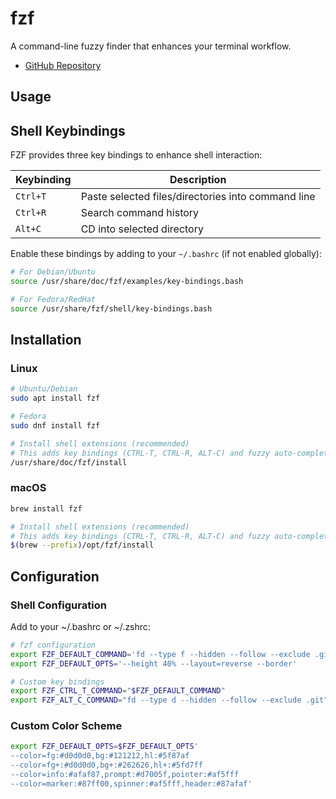# fzf

A command-line fuzzy finder that enhances your terminal workflow.

- [GitHub Repository](https://github.com/junegunn/fzf)

## Usage

## Shell Keybindings

FZF provides three key bindings to enhance shell interaction:

| Keybinding | Description |
|------------|-------------|
| `Ctrl+T` | Paste selected files/directories into command line |
| `Ctrl+R` | Search command history |
| `Alt+C` | CD into selected directory |

Enable these bindings by adding to your `~/.bashrc` (if not enabled globally):

```bash
# For Debian/Ubuntu
source /usr/share/doc/fzf/examples/key-bindings.bash

# For Fedora/RedHat
source /usr/share/fzf/shell/key-bindings.bash
```

## Installation

### Linux

```bash
# Ubuntu/Debian
sudo apt install fzf

# Fedora
sudo dnf install fzf

# Install shell extensions (recommended)
# This adds key bindings (CTRL-T, CTRL-R, ALT-C) and fuzzy auto-completion
/usr/share/doc/fzf/install
```

### macOS

```bash
brew install fzf

# Install shell extensions (recommended)
# This adds key bindings (CTRL-T, CTRL-R, ALT-C) and fuzzy auto-completion
$(brew --prefix)/opt/fzf/install
```

## Configuration

### Shell Configuration

Add to your ~/.bashrc or ~/.zshrc:

```bash
# fzf configuration
export FZF_DEFAULT_COMMAND='fd --type f --hidden --follow --exclude .git'
export FZF_DEFAULT_OPTS='--height 40% --layout=reverse --border'

# Custom key bindings
export FZF_CTRL_T_COMMAND="$FZF_DEFAULT_COMMAND"
export FZF_ALT_C_COMMAND="fd --type d --hidden --follow --exclude .git"
```

### Custom Color Scheme

```bash
export FZF_DEFAULT_OPTS=$FZF_DEFAULT_OPTS'
--color=fg:#d0d0d0,bg:#121212,hl:#5f87af
--color=fg+:#d0d0d0,bg+:#262626,hl+:#5fd7ff
--color=info:#afaf87,prompt:#d7005f,pointer:#af5fff
--color=marker:#87ff00,spinner:#af5fff,header:#87afaf'
```

